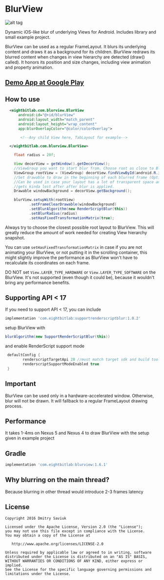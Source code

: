# BlurView

![alt tag](https://github.com/Dimezis/BlurView/blob/master/BlurScreenshot.png)

Dynamic iOS-like blur of underlying Views for Android. 
Includes library and small example project.

BlurView can be used as a regular FrameLayout. It blurs its underlying content and draws it as a background for its children.
BlurView redraws its blurred content when changes in view hierarchy are detected (draw() called). 
It honors its position and size changes, including view animation and property animation.

## [Demo App at Google Play](https://play.google.com/store/apps/details?id=com.eightbitlab.blurview_sample)

## How to use
```XML
  <eightbitlab.com.blurview.BlurView
      android:id="@+id/blurView"
      android:layout_width="match_parent"
      android:layout_height="wrap_content"
      app:blurOverlayColor="@color/colorOverlay">

       <!--Any child View here, TabLayout for example-->

  </eightbitlab.com.blurview.BlurView>
```

```Java
    float radius = 20f;

    View decorView = getWindow().getDecorView();
    //ViewGroup you want to start blur from. Choose root as close to BlurView in hierarchy as possible.
    ViewGroup rootView = (ViewGroup) decorView.findViewById(android.R.id.content);
    //Set drawable to draw in the beginning of each blurred frame (Optional). 
    //Can be used in case your layout has a lot of transparent space and your content
    //gets kinda lost after after blur is applied.
    Drawable windowBackground = decorView.getBackground();

    blurView.setupWith(rootView)
           .setFrameClearDrawable(windowBackground)
           .setBlurAlgorithm(new RenderScriptBlur(this))
           .setBlurRadius(radius)
           .setHasFixedTransformationMatrix(true);
```

Always try to choose the closest possible root layout to BlurView. This will greatly reduce the amount of work needed for creating View hierarchy snapshot.

You can use `setHasFixedTransformationMatrix` in case if you are not animating your BlurView, or not putting it in the scrolling container, this might slightly improve the performance as BlurView won't have to recalculate its coordinates on each frame. 

DO NOT set `View.LAYER_TYPE_HARDWARE` or `View.LAYER_TYPE_SOFTWARE` on the BlurView.
It's not supported (even though it could be), because it wouldn't bring any performance benefits.

## Supporting API < 17
If you need to support API < 17, you can include

```Groovy
implementation 'com.eightbitlab:supportrenderscriptblur:1.0.2'
```

setup BlurView with

```Java
blurAlgorithm(new SupportRenderScriptBlur(this))
```

and enable RenderScript support mode

```Groovy
 defaultConfig {
        renderscriptTargetApi 28 //must match target sdk and build tools
        renderscriptSupportModeEnabled true
 }
```

## Important
BlurView can be used only in a hardware-accelerated window.
Otherwise, blur will not be drawn. It will fallback to a regular FrameLayout drawing process.

## Performance
It takes 1-4ms on Nexus 5 and Nexus 4 to draw BlurView with the setup given in example project

## Gradle
```Groovy
implementation 'com.eightbitlab:blurview:1.6.1'
```

## Why blurring on the main thread?
Because blurring in other thread would introduce 2-3 frames latency

License
-------

    Copyright 2016 Dmitry Saviuk

    Licensed under the Apache License, Version 2.0 (the "License");
    you may not use this file except in compliance with the License.
    You may obtain a copy of the License at

       http://www.apache.org/licenses/LICENSE-2.0

    Unless required by applicable law or agreed to in writing, software
    distributed under the License is distributed on an "AS IS" BASIS,
    WITHOUT WARRANTIES OR CONDITIONS OF ANY KIND, either express or implied.
    See the License for the specific language governing permissions and
    limitations under the License.
